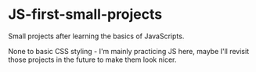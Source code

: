  # JS-first-small-projects
Small projects after learning the basics of JavaScripts.

None to basic CSS styling - I'm mainly practicing JS here, maybe I'll revisit those projects in the future to make them look nicer.      
 
